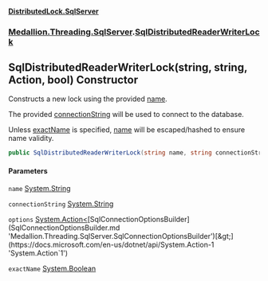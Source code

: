 #### [DistributedLock.SqlServer](README.md 'README')
### [Medallion.Threading.SqlServer](Medallion.Threading.SqlServer.md 'Medallion.Threading.SqlServer').[SqlDistributedReaderWriterLock](SqlDistributedReaderWriterLock.md 'Medallion.Threading.SqlServer.SqlDistributedReaderWriterLock')

## SqlDistributedReaderWriterLock(string, string, Action<SqlConnectionOptionsBuilder>, bool) Constructor

Constructs a new lock using the provided [name](SqlDistributedReaderWriterLock..ctor.t7dQ4a6u8pWRU7S46Bev2w.md#Medallion.Threading.SqlServer.SqlDistributedReaderWriterLock.SqlDistributedReaderWriterLock(string,string,System.Action_Medallion.Threading.SqlServer.SqlConnectionOptionsBuilder_,bool).name 'Medallion.Threading.SqlServer.SqlDistributedReaderWriterLock.SqlDistributedReaderWriterLock(string, string, System.Action<Medallion.Threading.SqlServer.SqlConnectionOptionsBuilder>, bool).name'). 

The provided [connectionString](SqlDistributedReaderWriterLock..ctor.t7dQ4a6u8pWRU7S46Bev2w.md#Medallion.Threading.SqlServer.SqlDistributedReaderWriterLock.SqlDistributedReaderWriterLock(string,string,System.Action_Medallion.Threading.SqlServer.SqlConnectionOptionsBuilder_,bool).connectionString 'Medallion.Threading.SqlServer.SqlDistributedReaderWriterLock.SqlDistributedReaderWriterLock(string, string, System.Action<Medallion.Threading.SqlServer.SqlConnectionOptionsBuilder>, bool).connectionString') will be used to connect to the database.

Unless [exactName](SqlDistributedReaderWriterLock..ctor.t7dQ4a6u8pWRU7S46Bev2w.md#Medallion.Threading.SqlServer.SqlDistributedReaderWriterLock.SqlDistributedReaderWriterLock(string,string,System.Action_Medallion.Threading.SqlServer.SqlConnectionOptionsBuilder_,bool).exactName 'Medallion.Threading.SqlServer.SqlDistributedReaderWriterLock.SqlDistributedReaderWriterLock(string, string, System.Action<Medallion.Threading.SqlServer.SqlConnectionOptionsBuilder>, bool).exactName') is specified, [name](SqlDistributedReaderWriterLock..ctor.t7dQ4a6u8pWRU7S46Bev2w.md#Medallion.Threading.SqlServer.SqlDistributedReaderWriterLock.SqlDistributedReaderWriterLock(string,string,System.Action_Medallion.Threading.SqlServer.SqlConnectionOptionsBuilder_,bool).name 'Medallion.Threading.SqlServer.SqlDistributedReaderWriterLock.SqlDistributedReaderWriterLock(string, string, System.Action<Medallion.Threading.SqlServer.SqlConnectionOptionsBuilder>, bool).name') will be escaped/hashed to ensure name validity.

```csharp
public SqlDistributedReaderWriterLock(string name, string connectionString, System.Action<Medallion.Threading.SqlServer.SqlConnectionOptionsBuilder>? options=null, bool exactName=false);
```
#### Parameters

<a name='Medallion.Threading.SqlServer.SqlDistributedReaderWriterLock.SqlDistributedReaderWriterLock(string,string,System.Action_Medallion.Threading.SqlServer.SqlConnectionOptionsBuilder_,bool).name'></a>

`name` [System.String](https://docs.microsoft.com/en-us/dotnet/api/System.String 'System.String')

<a name='Medallion.Threading.SqlServer.SqlDistributedReaderWriterLock.SqlDistributedReaderWriterLock(string,string,System.Action_Medallion.Threading.SqlServer.SqlConnectionOptionsBuilder_,bool).connectionString'></a>

`connectionString` [System.String](https://docs.microsoft.com/en-us/dotnet/api/System.String 'System.String')

<a name='Medallion.Threading.SqlServer.SqlDistributedReaderWriterLock.SqlDistributedReaderWriterLock(string,string,System.Action_Medallion.Threading.SqlServer.SqlConnectionOptionsBuilder_,bool).options'></a>

`options` [System.Action&lt;](https://docs.microsoft.com/en-us/dotnet/api/System.Action-1 'System.Action`1')[SqlConnectionOptionsBuilder](SqlConnectionOptionsBuilder.md 'Medallion.Threading.SqlServer.SqlConnectionOptionsBuilder')[&gt;](https://docs.microsoft.com/en-us/dotnet/api/System.Action-1 'System.Action`1')

<a name='Medallion.Threading.SqlServer.SqlDistributedReaderWriterLock.SqlDistributedReaderWriterLock(string,string,System.Action_Medallion.Threading.SqlServer.SqlConnectionOptionsBuilder_,bool).exactName'></a>

`exactName` [System.Boolean](https://docs.microsoft.com/en-us/dotnet/api/System.Boolean 'System.Boolean')